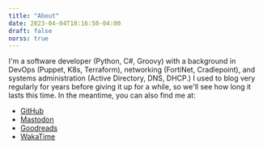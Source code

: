 ```yaml
---
title: "About"
date: 2023-04-04T18:16:50-04:00
draft: false
norss: true
---
```


I'm a software developer (Python, C#, Groovy) with a background in DevOps (Puppet, K8s, Terraform), networking (FortiNet, Cradlepoint), and systems administration (Active Directory, DNS, DHCP.) I used to blog very regularly for years before giving it up for a while, so we'll see how long it lasts this time. In the meantime, you can also find me at:

- [GitHub](https://github.com/jfabry-noc)
- [Mastodon](https://mastodon.online/@looped_network)
- [Goodreads](https://goodreads.com/loopednetwork)
- [WakaTime](https://wakatime.com/@LoopedNetwork)
